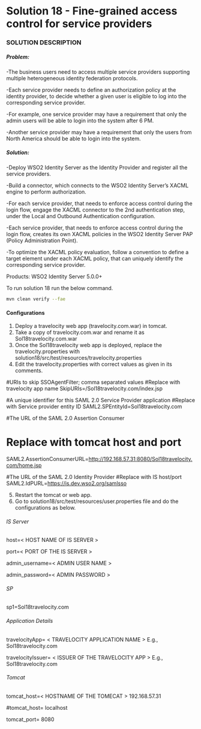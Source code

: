 # Solution 18 - Fine-grained access control for service providers

### SOLUTION DESCRIPTION

##### Problem:

-The business users need to access multiple service providers supporting multiple heterogeneous identity federation protocols.

-Each service provider needs to define an authorization policy at the identity provider, to decide whether a given user is eligible to log into the corresponding service provider.

-For example, one service provider may have a requirement that only the admin users will be able to login into the system after 6 PM.

-Another service provider may have a requirement that only the users from North America should be able to login into the system.

##### Solution:

-Deploy WSO2 Identity Server as the Identity Provider and register all the service providers.

-Build a connector, which connects to the WSO2 Identity Server’s XACML engine to perform authorization.

-For each service provider, that needs to enforce access control during the login flow, engage the XACML connector to the 2nd authentication step, under the Local and Outbound Authentication configuration.

-Each service provider, that needs to enforce access control during the login flow, creates its own XACML policies in the WSO2 Identity Server PAP (Policy Administration Point).

-To optimize the XACML policy evaluation, follow a convention to define a target element under each XACML policy, that can uniquely identify the corresponding service provider.

Products: WSO2 Identity Server 5.0.0+

To run solution 18 run the below command.

```bash
mvn clean verify --fae
```

#### Configurations
1. Deploy a travelocity web app (travelocity.com.war) in tomcat.
2. Take a copy of travelocity.com.war and rename it as Sol18travelocity.com.war
3. Once the Sol18travelocity web app is deployed, replace the travelocity.properties with solution18/src/test/resources/travelocity.properties
4. Edit the travelocity.properties with correct values as given in its comments.

#URIs to skip SSOAgentFilter; comma separated values
#Replace with travelocity app name
SkipURIs=/Sol18travelocity.com/index.jsp


#A unique identifier for this SAML 2.0 Service Provider application
#Replace with Service provider entity ID
SAML2.SPEntityId=Sol18travelocity.com

#The URL of the SAML 2.0 Assertion Consumer
# Replace with tomcat host and port
SAML2.AssertionConsumerURL=http://192.168.57.31:8080/Sol18travelocity.com/home.jsp

#The URL of the SAML 2.0 Identity Provider
#Replace with IS host/port
SAML2.IdPURL=https://is.dev.wso2.org/samlsso


5. Restart the tomcat or web app.
6. Go to solution18/src/test/resources/user.properties file and do the configurations as below.

###### IS Server
host=< HOST NAME OF IS SERVER >

port=< PORT OF THE IS SERVER >

admin_username=< ADMIN USER NAME >

admin_password=< ADMIN PASSWORD >

###### SP
sp1=Sol18travelocity.com

###### Application Details

travelocityApp= < TRAVELOCITY APPLICATION NAME > E.g., Sol18travelocity.com

travelocityIssuer= < ISSUER OF THE TRAVELOCITY APP > E.g., Sol18travelocity.com

###### Tomcat
tomcat_host=< HOSTNAME OF THE TOMECAT >  192.168.57.31

#tomcat_host=<HOSTNAME OF THE TOMCAT >  localhost

tomcat_port= <PORT OF THE TOMCAT> 8080


